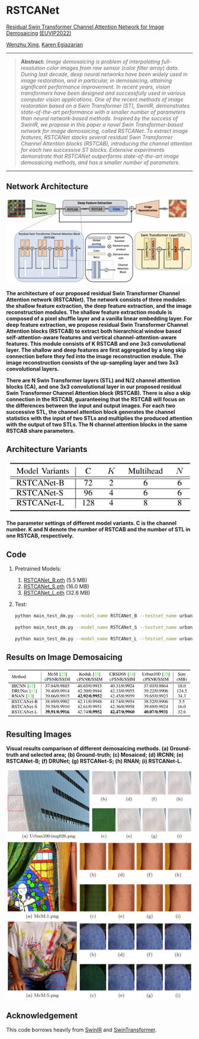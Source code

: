 # RSTCANet
[Residual Swin Transformer Channel Attention Network for Image Demosaicing](http://arxiv.org/abs/2204.07098) [(EUVIP2022)](https://euvip2022.org)

[Wenzhu Xing](https://scholar.google.com/citations?user=KvzPRbMAAAAJ&hl=en&oi=ao), [Karen Egiazarian](https://scholar.google.com/citations?user=PzvGG50AAAAJ&hl=en)

<hr />

> **Abstract:** *Image demosaicing is problem of interpolating full-resolution color images from raw sensor (color filter array) data. During last decade, deep neural networks have been widely used in image restoration, and in particular, in demosaicing, attaining significant performance improvement. In recent years, vision transformers have been designed and successfully used in various 
computer vision applications. One of the recent methods of image restoration based on a Swin Transformer (ST), SwinIR, demonstrates state-of-the-art performance with a smaller number of parameters than neural network-based methods. Inspired by the success of SwinIR, we propose in this paper a novel Swin Transformer-based network for image demosaicing, called RSTCANet. To extract image features, RSTCANet stacks several residual Swin Transformer Channel Attention blocks (RSTCAB), introducing the channel attention for each two successive ST blocks.
Extensive experiments demonstrate that RSTCANet outperforms state-of-the-art image demosaicing methods, and has a smaller number of parameters.*
<hr />

## Network Architecture

<img src = "figs/RSTCANet.png"> 

__The architecture of our proposed residual Swin Transformer Channel Attention network (RSTCANet). The network consists of three modules: the shallow feature extraction, the deep feature extraction, and the image reconstruction modules. The shallow feature extraction module is composed of a pixel shuffle layer and a vanilla linear embedding layer. For deep feature extraction, we propose residual Swin Transformer Channel Attention blocks (RSTCAB) to extract both hierarchical window based self-attention-aware features and vertical channel-attention-aware features. This module consists of K RSTCAB and one 3x3 convolutional layer. The shallow and deep features are first aggregated by a long skip connection before they fed into the image reconstruction module. The image reconstruction consists of the up-sampling layer and two 3x3 convolutional layers.__ 

__There are N Swin Transformer layers (STL) and N/2 channel attention blocks (CA), and one 3x3 convolutional layer in our proposed residual Swin Transformer Channel Attention block (RSTCAB). There is also a skip connection in the RSTCAB, guaranteeing that the RSTCAB will focus on the differences between the input and output images. For each two successive STL, the channel attention block generates the channel statistics with the input of two STLs and multiplies the produced attention with the output of two STLs. The N channel attention blocks in the same RSTCAB share parameters.__

## Architecture Variants

<img src = "figs/ModelVariants.png"> 

__The parameter settings of different model variants. C is the channel number. K and N denote the number of RSTCAB and the number of STL in one RSTCAB, respectively.__

## Code

1. Pretrained Models:
    1. [RSTCANet_B.pth](dm_model_zoo/RSTCANet_B.pth) (5.5 MB)
    2. [RSTCANet_S.pth](dm_model_zoo/RSTCANet_S.pth) (16.0 MB)
    3. [RSTCANet_L.pth](dm_model_zoo/RSTCANet_L.pth) (32.6 MB)

2. Test:
    ```bash
    python main_test_dm.py --model_name RSTCANet_B --testset_name urban100 --nc 72 --num_head 6 --N 6 --K 2
    ```
    ```bash
    python main_test_dm.py --model_name RSTCANet_S --testset_name urban100 --nc 96 --num_head 6 --N 6 --K 4
    ```
    ```bash
    python main_test_dm.py --model_name RSTCANet_L --testset_name urban100 --nc 128 --num_head 8 --N 8 --K 4
    ```

## Results on Image Demosaicing

<img src = "figs/compare_table.png">

## Resulting Images

__Visual results comparison of different demosaicing methods. (a) Ground-truth and selected area; (b) Ground-truth; (c) Mosaiced; (d) IRCNN; (e) RSTCANet-B; (f) DRUNet; (g) RSTCANet-S; (h) RNAN; (i) RSTCANet-L.__

<img src = "figs/urban.png">

<img src = "figs/McM1.png">

<img src = "figs/McM5.png">

## Acknowledgement

This code borrows heavily from [SwinIR](https://github.com/JingyunLiang/SwinIR) and [SwinTransformer](https://github.com/microsoft/Swin-Transformer).
